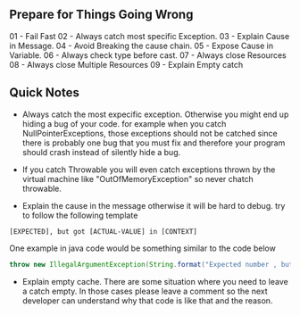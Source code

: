 Prepare for Things Going Wrong
---

01 - Fail Fast
02 - Always catch most specific Exception.
03 - Explain Cause in Message.
04 - Avoid Breaking the cause chain.
05 - Expose Cause in Variable.
06 - Always check type before cast.
07 - Always close Resources
08 - Always close Multiple Resources
09 - Explain Empty catch

Quick Notes
---

* Always catch the most expecific exception. Otherwise you might end up hiding a bug of your code. for example when you catch
NullPointerExceptions, those exceptions should not be catched since there is probably one bug that you must fix and therefore your
program should crash instead of silently hide a bug.

* If you catch Throwable you will even catch exceptions thrown by the virtual machine like "OutOfMemoryException"
so never chatch throwable. 

* Explain the cause in the message otherwise it will be hard to debug. try to follow the following template

```
[EXPECTED], but got [ACTUAL-VALUE] in [CONTEXT]
```

One example in java code would be something similar to the code below

```java
throw new IllegalArgumentException(String.format("Expected number , but got %s in %s", value1, value2))
```


* Explain empty cache. There are some situation where you need to leave a catch empty. In those cases please leave a comment
so the next developer can understand why that code is like that and the reason.